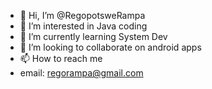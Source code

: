 - 👋 Hi, I’m @RegopotsweRampa
- 👀 I’m interested in Java coding
- 🌱 I’m currently learning System Dev
- 💞️ I’m looking to collaborate on android apps
- 📫 How to reach me 
- email: regorampa@gmail.com

<!---
RegopotsweRampa/RegopotsweRampa is a ✨ special ✨ repository because its `README.md` (this file) appears on your GitHub profile.
You can click the Preview link to take a look at your changes.
--->
